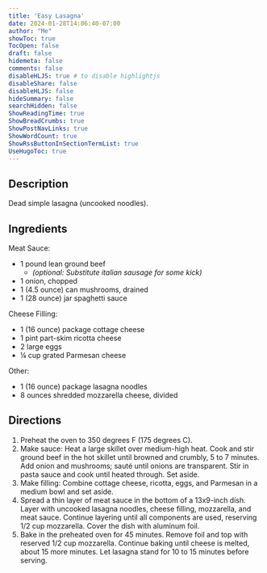 ```yaml
---
title: 'Easy Lasagna'
date: 2024-01-28T14:06:40-07:00
author: "Me"
showToc: true
TocOpen: false
draft: false
hidemeta: false
comments: false
disableHLJS: true # to disable highlightjs
disableShare: false
disableHLJS: false
hideSummary: false
searchHidden: false
ShowReadingTime: true
ShowBreadCrumbs: true
ShowPostNavLinks: true
ShowWordCount: true
ShowRssButtonInSectionTermList: true
UseHugoToc: true
---
```


## Description
Dead simple lasagna (uncooked noodles).

## Ingredients
Meat Sauce:
- 1 pound lean ground beef
  - _(optional: Substitute italian sausage for some kick)_
- 1 onion, chopped
- 1 (4.5 ounce) can mushrooms, drained
- 1 (28 ounce) jar spaghetti sauce

Cheese Filling:
- 1 (16 ounce) package cottage cheese
- 1 pint part-skim ricotta cheese
- 2 large eggs
- ¼ cup grated Parmesan cheese

Other:
- 1 (16 ounce) package lasagna noodles
- 8 ounces shredded mozzarella cheese, divided

## Directions
1. Preheat the oven to 350 degrees F (175 degrees C).
2. Make sauce: Heat a large skillet over medium-high heat. Cook and stir ground beef in the hot skillet until browned and crumbly, 5 to 7 minutes. Add onion and mushrooms; sauté until onions are transparent. Stir in pasta sauce and cook until heated through. Set aside.
3. Make filling: Combine cottage cheese, ricotta, eggs, and Parmesan in a medium bowl and set aside.
4. Spread a thin layer of meat sauce in the bottom of a 13x9-inch dish. Layer with uncooked lasagna noodles, cheese filling, mozzarella, and meat sauce. Continue layering until all components are used, reserving 1/2 cup mozzarella. Cover the dish with aluminum foil.
5. Bake in the preheated oven for 45 minutes. Remove foil and top with reserved 1/2 cup mozzarella. Continue baking until cheese is melted, about 15 more minutes. Let lasagna stand for 10 to 15 minutes before serving.
